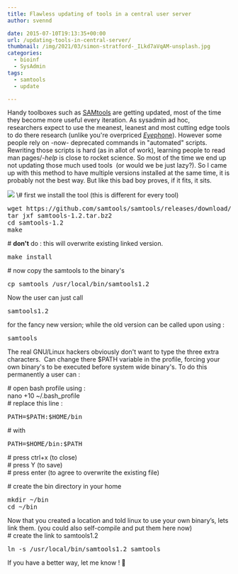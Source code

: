 ```yaml
---
title: Flawless updating of tools in a central user server
author: svennd

date: 2015-07-10T19:13:35+00:00
url: /updating-tools-in-central-server/
thumbnail: /img/2021/03/simon-stratford-_ILkd7aVqAM-unsplash.jpg
categories:
  - bioinf
  - SysAdmin
tags:
  - samtools
  - update

---
```

Handy toolboxes such as [SAMtools](http://samtools.sourceforge.net) are getting updated, most of the time they become more useful every iteration. As sysadmin ad hoc, researchers expect to use the meanest, leanest and most cutting edge tools to do there research (unlike you're overpriced [<em>Eye</em>phone](http://futurama.wikia.com/wiki/EyePhone)). However some people rely on -now- deprecated commands in "automated" scripts. Rewriting those scripts is hard (as in allot of work), learning people to read man pages/_-help_ is close to rocket science. So most of the time we end up not updating those much used tools  (or would we be just lazy?). So I came up with this method to have multiple versions installed at the same time, it is probably not the best way. But like this bad boy proves, if it fits, it sits.

<img src="/img//2015/07/29731904-1.jpg" /> 

<!--more-->\# first we install the tool (this is different for every tool)

<pre>wget https://github.com/samtools/samtools/releases/download/1.2/samtools-1.2.tar.bz2
tar jxf samtools-1.2.tar.bz2
cd samtools-1.2
make</pre>

\# **don't** do : this will overwrite existing linked version.

<pre>make install</pre>

\# now copy the samtools to the binary's

<pre>cp samtools /usr/local/bin/samtools1.2</pre>

Now the user can just call

<pre>samtools1.2</pre>

for the fancy new version; while the old version can be called upon using :

<pre>samtools</pre>

The real GNU/Linux hackers obviously don't want to type the three extra characters.  Can change there $PATH variable in the profile, forcing your own binary's to be executed before system wide binary's. To do this permanently a user can :

\# open bash profile using :  
nano +10 ~/.bash_profile  
\# replace this line :

<pre>PATH=$PATH:$HOME/bin</pre>

\# with

<pre>PATH=$HOME/bin:$PATH</pre>

\# press ctrl+x (to close)  
\# press Y (to save)  
\# press enter (to agree to overwrite the existing file)

\# create the bin directory in your home

<pre>mkdir ~/bin
cd ~/bin</pre>

Now that you created a location and told linux to use your own binary’s, lets link them. (you could also self-compile and put them here now)  
\# create the link to samtools1.2

<pre>ln -s /usr/local/bin/samtools1.2 samtools</pre>

If you have a better way, let me know ! 🙂
